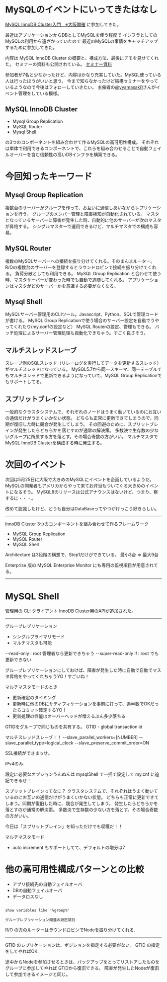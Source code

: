 # MySQLのイベントにいってきたはなし

[MySQL InnoDB Cluster入門　※大阪開催](https://atnd.org/events/95331?kme=clicked%2Bevent%2Bremind%2Bmail_url) に参加してきた。

最近はアプリケーションからDBとしてMySQLを使う程度で
インフラとしてのMySQLの利用から遠ざかっていたので
最近のMySQLの事情をキャッチアップするために参加してきた。

内容は MySQL InnoDB Cluster の概要と、構成方法、最後にデモを見せてくれた。
セミナーの資料も公開されている。 [セミナー資料](https://www.mysql.com/jp/why-mysql/presentations/mysql-innodb-cluster-201803/)

参加者が7名と少なかったけど、内容はかなり充実していた。MySQL使っている人は行ったほうがいいと思う。
今まで知らなかったけど結構セミナーをやっているようなので今後はフォローしていきたい。
主催者の[@yyamasaki1](https://atnd.org/users/129037?state=manage)さんがイベント管理をしている模様。

## MySQL InnoDB Cluster

- Mysql Group Replication
- MySQL Router
- Mysql Shell

の3つのコンポーネントを組み合わせて作るMySQLの高可用性構成。
それぞれは単体で利用できるコンポーネントで、これらを組み合わせることで自動フェイルオーバーを含む信頼性の高いDBインフラを構築できる。

# 今回知ったキーワード

## Mysql Group Replication

複数台のサーバーがグループを作って、お互いに通信しあいながらレプリケーションを行う。
グループのメンバー管理と障害検知が自動化されている。
マスタとなっているサーバーに障害が発生した時、自動的に他のサーバーが次のマスタが昇格する。
シングルマスターで運用できるけど、マルチマスタでの構成も容易。

## MySQL Router

複数のMySQLサーバーへの接続を振り分けてくれる。そのまんまルーター。
R/Oの複数台のサーバーを登録するとラウンドロビンで接続を振り分けてくれる。
負荷分散としても利用できる。
MySQL Group Replication と合わせて使う時、マスタサーバーが変わった時でも自動で追随してくれる。
アプリケーションはマスタがどのサーバーかを意識する必要がなくなる。

## Mysql Shell

MySQLサーバー管理用のCLIツール。Javascript、Python、SQLで管理コードが書ける。
MySQL Group Replicationで使う場合のサーバー設定を自動でうやってくれたり(my.confの設定など）
MySQL Routerの設定、管理もできる。
バッチ処理によるサーバー管理処理も自動化できちゃう。すごく良さそう。

## マルチスレッドスレーブ

スレーブ側のSQLスレッド（リレーログを実行してデータを更新するスレッド）がマルチスレッドになっている。
MySQL5.7から同一スキーマ、同一テーブルでもマルチスレッドで更新できるようになっていて、MySQL Group Replicationでもサポートしてる。

## スプリットブレイン

一般的なクラスタシステムで、それぞれのノードはうまく動いているのにお互いの通信だけがうまくいかない状態。
どちらも正常に更新できてしまうので、同期が復旧した時に競合が発生してしまう。
その回避のために、スプリットブレインが発生したらどちらかを落とすのが通常の解決策。
多数決で生存数の少ないグループに所属する方を落とす。その場合奇数の方がいい。
マルチマスタでMySQL InnoDB Clusterを構成する時に発生する。


# 次回のイベント

次回は5月25日に大阪で大きめのMySQLにイベントを企画しているようだ。
MySQLの開発者もアメリカからやって来てお弁当もついてくる大きめのイベントになるそう。
MySQL8のリリースは公式アナウンスはないけど、つまり、察するに・・・。


改めて認識したけど、どうも自分はDataBaseってやつがけっこう好きらしい。


---

InnoDB Cluster
3つのコンポーネントを組み合わせて作るフレームワーク

- MySQL Group Replication
- MySQL Router
- MySQL Shell

Architecture は3段階の構想で、Step1だけができている。
最小3台 => 最大9台

Enterprise 版の MySQL Enterprise Monitor にも専用の監視項目が用意されてる。

---

# MySQL Shell

管理用の CLI クライアント
InnoDB Cluster用のAPIが追加された。


---

グループレプリケーション
  - シングルプライマリモード
  - マルチマスタも可能

--read-only		: root 管理者なら更新できちゃう
--super-read-only !!	: root でも更新できない

グループレプリケーションにしておけば、障害が発生した時に自動で自動でマスタ昇格をやってくれちゃうYO！すごいね！

マルチマスタモードのとき
  - 更新確定のタイミング
  - 更新時に他のDBにサティフィケーションを事前に打って、過半数でOKだったらコミット確定するYO！
  - 更新処理の性能はオーバーヘッドが増えるぶん多少落ちる

GTIDをグループで同じものを共有する。
GTID - global transaction id

マルチスレッドスレーブ！！
--slave_parallel_workers=[NUMBER]
--slave_parallel_type=logical_clock
--slave_preserve_commit_order=ON

SSL接続ができまっせ。

IPv4のみ.

設定に必要なオプションうんぬんは mysqlShell で一括で設定して my.cnf に追記できるぜ！

スプリットブレインってなに？
  クラスタシステムで、それぞれはうまく動いているのにお互いの通信だけがうまくいかない状態。
  どちらも正常に更新できてしまう。同期が復旧した時に、競合が発生してしまう。
  発生したらどちらかを落とすのが通常の解決策。
  多数決で生存数の少ない方を落とす。その場合奇数の方がいい。

今日は「スプリットブレイン」を知っただけでも収穫だ！！

マルチマスタモード
  - auto increment もサポートしてて、デフォルトの増分は7


# 他の高可用性構成パターンとの比較

- アプリ接続先の自動フェイルオーバ
- DBの自動フェイルオーバ
- データロスなし


```

show variables like '%group%'

グループレプリケーション関連の設定項目
```


R/O の方のルーターはラウンドロビンでNodeを振り分けてくれる.


---


GTID のレプリケーションは、ポジションを指定する必要がない。
GTID の指定をしてやればOK.

途中からNodeを参加させるときは、バックアップをとってリストアしたものをグループに参加してやれば
GTIDから復旧できる。
障害が発生したNodeが復旧して参加できるイメージと同じ。

